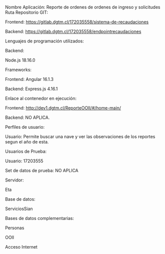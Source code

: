 Nombre Aplicación: Reporte de ordenes de ordenes de ingreso y solicitudes
Ruta Repositorio GIT:

Frontend: https://gitlab.dgtm.cl/172035558/sistema-de-recaudaciones

Backend: https://gitlab.dgtm.cl/172035558/endpointrecaudaciones

Lenguajes de programación utilizados:

Backend:

Node.js 18.16.0

Frameworks:

Frontend: Angular 16.1.3

Backend: Express.js 4.16.1

Enlace al contenedor en ejecución:

Frontend: http://dev1.dgtm.cl/ReporteOOII/#/home-main/

Backend: NO APLICA.

Perfiles de usuario:

Usuario: Permite buscar una nave y ver las observaciones de los reportes segun el año de esta.

Usuarios de Prueba:

Usuario: 17203555

Set de datos de prueba: NO APLICA

Servidor:

Eta

Base de datos:

ServiciosSian

Bases de datos complementarias:

Personas

OOII

Acceso Internet
